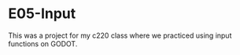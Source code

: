 # E05-Input

This was a project for my c220 class where we practiced using input functions on GODOT.
